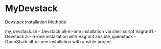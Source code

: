 # MyDevstack
Devstack Installation Methods

my_devstack.sh - Devstack all-in-one installation via shell script
Vagrant1 - Devstack all-in-one installation with Vagrant
ansible_openstack - OpenStack all-in-one installation with ansible project
